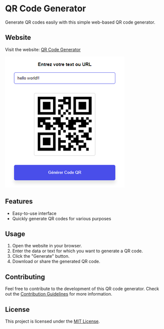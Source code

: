 # QR Code Generator

Generate QR codes easily with this simple web-based QR code generator.

## Website

Visit the website: [QR Code Generator](https://yayano.github.io/QRcode-Generator/)

![QR Code Generator](./shot.PNG)

## Features

- Easy-to-use interface
- Quickly generate QR codes for various purposes

## Usage

1. Open the website in your browser.
2. Enter the data or text for which you want to generate a QR code.
3. Click the "Generate" button.
4. Download or share the generated QR code.

## Contributing

Feel free to contribute to the development of this QR code generator. Check out the [Contribution Guidelines](CONTRIBUTING.md) for more information.

## License

This project is licensed under the [MIT License](LICENSE).
